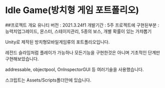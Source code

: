 # Idle Game(방치형 게임 포트폴리오)
##프로젝트 개요
유니티 버전 : 2021.3.24f1
개발기간 : 5주
프로젝트에 구현된부분 : 능력치업그레이드, 몬스터, 스테이지관리, 5종의 보스, 개별 확률이 있는 가챠뽑기

Unity로 제작된 방치형모바일게임류의 포트폴리오입니다.

레전드 슬라임처럼 플레이가 가능하나 모든기능을 구현한것은 아니며 기초적인 단계만 구현해보았습니다.

addressable, objectpool, OnInspectorGUI 등 여러기술을 사용했습니다.

스크립트는 Assets/Scripts폴더안에 있습니다.
